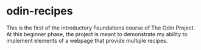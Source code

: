 # odin-recipes
This is the first of the introductory Foundations course of The Odin Project.
At this beginner phase, the project is meant to demonstrate my ability to implement elements of a webpage
that provide multiple recipes.
